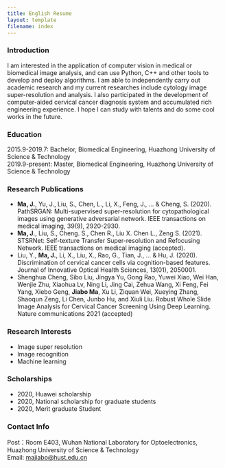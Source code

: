 ```yaml
---
title: English Resume
layout: template
filename: index
--- 
```

### Introduction
I am interested in the application of computer vision in medical or biomedical image analysis, and can use Python, C++ and other tools to develop and deploy algorithms. I am able to independently carry out academic research and my current researches include cytology image super-resolution and analysis. I also participated in the development of computer-aided cervical cancer diagnosis system and accumulated rich engineering experience. I hope I can study with talents and do some cool works in the future.
### Education
2015.9-2019.7: Bachelor, Biomedical Engineering, Huazhong University of Science & Technology  
2019.9-present: Master, Biomedical Engineering, Huazhong University of Science & Technology  

### Research Publications
- **Ma, J.**, Yu, J., Liu, S., Chen, L., Li, X., Feng, J., ... & Cheng, S. (2020). PathSRGAN: Multi-supervised super-resolution for cytopathological images using generative adversarial network. IEEE transactions on medical imaging, 39(9), 2920-2930. 
- **Ma, J.**, Liu, S., Cheng. S., Chen R., Liu X. Chen L., Zeng S. (2021). STSRNet: Self-texture Transfer Super-resolution and Refocusing Network. IEEE transactions on medical imaging (accepted).
- Liu, Y., **Ma, J.**, Li, X., Liu, X., Rao, G., Tian, J., ... & Hu, J. (2020). Discrimination of cervical cancer cells via cognition-based features. Journal of Innovative Optical Health Sciences, 13(01), 2050001. 
- Shenghua Cheng, Sibo Liu, Jingya Yu, Gong Rao, Yuwei Xiao, Wei Han, Wenjie Zhu, Xiaohua Lv, Ning Li, Jing Cai, Zehua Wang, Xi Feng, Fei Yang, Xiebo Geng, **Jiabo Ma**, Xu Li, Ziquan Wei, Xueying Zhang, Shaoqun Zeng, Li Chen, Junbo Hu, and Xiuli Liu. Robust Whole Slide Image Analysis for Cervical Cancer Screening Using Deep Learning. Nature communications 2021 (accepted)

### Research Interests
- Image super resolution
- Image recognition
- Machine learning

### Scholarships
- 2020, Huawei scholarship
- 2020, National scholarship for graduate students
- 2020, Merit graduate Student


### Contact Info
Post：Room E403, Wuhan National Laboratory for Optoelectronics, Huazhong University of Science & Technology  
Email: majiabo@hust.edu.cn  
